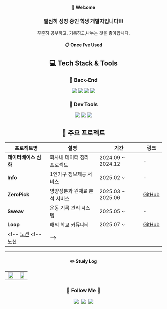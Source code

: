 <div align="center"> 
  
####  :wave: Welcome
###  열심히 성장 중인 학생 개발자입니다!!!
꾸준히 공부하고, 기록하고,나누는 것을 좋아합니다.


<!--<img src="https://github.com/user-attachments/assets/8af67862-9f4d-485b-a0c7-5b866260818c" width="400" height="400"/> -->

  
####  :clipboard: Once I've Used 

## 💻 Tech Stack & Tools
  
### 📌 Back-End
<img src="https://img.shields.io/badge/JAVA-007396?style=for-the-badge&logo=Java&logoColor=white"/>
<img src="https://img.shields.io/badge/Spring Boot-6DB33F?style=for-the-badge&logo=Spring-Boot&logoColor=white"/>
<img src="https://img.shields.io/badge/JPA-59666C?style=for-the-badge&logo=Hibernate&logoColor=white"/>
<img src="https://img.shields.io/badge/MySQL-4479A1?style=for-the-badge&logo=MySQL&logoColor=white"/>

### 🧪 Dev Tools
<img src="https://img.shields.io/badge/Postman-FF6C37?style=for-the-badge&logo=Postman&logoColor=white"/>
<img src="https://img.shields.io/badge/Git-F05032?style=for-the-badge&logo=git&logoColor=white"/>
<img src="https://img.shields.io/badge/IntelliJ IDEA-000000?style=for-the-badge&logo=intellijidea&logoColor=white"/>



## 🚀 주요 프로젝트
| 프로젝트명 | 설명 | 기간 | 링크 |
|------------|------|------|------|
| **데이터베이스 심화** | 회사내 데이터 정리 프로젝트 | 2024.09 ~ 2024.12  | - |
| **Info** | 1인가구 정보제공 서비스 | 2025.02 ~  | - |
| **ZeroPick** | 영양성분과 원재료 분석 서비스 | 2025.03 ~ 2025.06 | [GitHub](https://github.com/capstoneMJU)  <!--[서비스](https://zero-pick-seven.vercel.app/login) /-->
| **Sweav** | 운동 기록 관리 시스템 | 2025.05 ~  | - |
| **Loop** | 해외 학교 커뮤니티 | 2025.07 ~  |  [GitHub](https://github.com/Loop-project)|
<!-- [노션](https://www.notion.so/Sweav-1f0538035ee6808c8f51cd59e9f4278b?source=copy_link) <!-- [노션](https://www.notion.so/1c3538035ee6801aa6e2d67bcbe86cf9) |-->

<!--
## 🚀 주요 프로젝트

---

### 🥗 ZeroPick | 영양성분과 원재료 분석 서비스

사용자가 입력한 식품의 영양성분을 분석하고 대체식을 추천하는 건강 기반 서비스

- **진행 기간**: 2025.03 ~ 2025.06  
- **팀 구성**: 5인 팀 프로젝트  
- **담당 역할**: 백엔드 개발 및 데이터 처리 총괄  
- **주요 기술**: Spring Boot, JPA, MySQL, OpenAPI

#### 🔧 주요 기능
- 공공 API 기반 식품 성분 검색 및 대체식품 추천
- OpenAI API를 활용한 건강 레시피 생성
- 커뮤니티 기능 
- 네이버 뉴스/이미지 API 연동

🔗 [서비스 URL](https://zero-pick-seven.vercel.app/login)  
🔗 [GitHub Repository](https://github.com/capstoneMJU)

---

### 🏋️ Sweav | 운동 기록 관리 시스템

개인의 운동 기록을 손쉽게 저장하고 관리할 수 있는 서비스

- **기술 스택**: Spring Boot, JPA, MySQL, React

#### 🔧 주요 기능
- 근력/유산소 운동 등록, 수정, 삭제
- 세트별 무게/횟수 기반 근력 운동 기록
- 키워드 검색 및 부위 필터링
- 운동 이름 신고 기능 (3회 이상 신고 시 자동 삭제)
- 주간 운동/식단 칼로리 계산 및 달성 현황 제공




---

-->

--- 
#### ✏️ Study Log

<table>
  <tr>
    <td width="50%" align="center">
      <a href="https://github.com/hyun4965">
        <img src="https://github-readme-stats.vercel.app/api/top-langs/?username=hyun4965&layout=donut&show_icons=true&theme=material-palenight&hide_border=true&bg_color=20232a&icon_color=58A6FF&text_color=fff&title_color=58A6FF&count_private=true&exclude_repo=Face-Transfer-Application" width="90%" />
      </a>
    </td>
    <td width="50%" align="center">
      <a href="https://solved.ac/bjh4966/">
        <img src="http://mazassumnida.wtf/api/v2/generate_badge?boj=bjh4966" width="80%" />
      </a>
    </td>
  </tr>
</table>

<!--<a href="https://github.com/hyun4965">
    <img src="https://github-readme-stats.vercel.app/api/top-langs/?username=hyun4965&layout=donut&show_icons=true&theme=material-palenight&hide_border=true&bg_color=20232a&icon_color=58A6FF&text_color=fff&title_color=58A6FF&count_private=true&exclude_repo=Face-Transfer-Application" width=38% />
</a>    
<!-- <a href="https://github.com/hyun4965">
  <img src="https://github-readme-stats.vercel.app/api?username=hyun4965&show_icons=true&theme=material-palenight&hide_border=true&bg_color=20232a&icon_color=58A6FF&text_color=fff&title_color=58A6FF&count_private=true" width=56% />
</a> -->
<!-- <a href="https://github.com/hyun4965">
    <img src="https://github-readme-activity-graph.vercel.app/graph?username=hyun4965&theme=react-dark&bg_color=20232a&hide_border=true&line=58A6FF&color=58A6FF" width=94%/>
</a> -->
<!--
<h3 align="center">백준</h3>

[![Solved.ac Profile](http://mazassumnida.wtf/api/v2/generate_badge?boj=bjh4966)](https://solved.ac/bjh4966/)

-->
<h3 align="center">🌈 Follow Me 🌈</h3>
<p align="center">
  <a href="https://hyun4965.tistory.com/"><img src="https://img.shields.io/badge/Tech%20Blog-11B48A?style=flat-square&logo=Vimeo&logoColor=white&link=https://hyun4965.tistory.com/"/></a>&nbsp;
  <a href="https://www.instagram.com/gohh__h/"><img src="https://img.shields.io/badge/Instagram-E4405F?style=flat-square&logo=Instagram&logoColor=white&link=https://www.instagram.com/gohh__h/"/></a>&nbsp;
  <a href="mailto:seokhyun4965@gmail.com"><img src="https://img.shields.io/badge/Gmail-d14836?style=flat-square&logo=Gmail&logoColor=white&link=kimhyein7110@gmail.com"/></a>
</p>
<br>
<!--<a href="https://hits.seeyoufarm.com"><img src="https://hits.seeyoufarm.com/api/count/incr/badge.svg?url=https%3A%2F%2Fgithub.com%2Fhyun4965&count_bg=%2379C83D&title_bg=%23555555&icon=&icon_color=%23E7E7E7&title=hits&edge_flat=false"/></a>

<br>
<h3 align="center">🌈 Follow Me 🌈</h3>
<p align="center">
  <a href="https://hyun4965.tistory.com/"><img src="https://img.shields.io/badge/Tech%20Blog-11B48A?style=flat-square&logo=Vimeo&logoColor=white&link=https://hyun4965.tistory.com/"/></a>&nbsp;
  <a href="https://www.instagram.com/gohh__h/"><img src="https://img.shields.io/badge/Instagram-E4405F?style=flat-square&logo=Instagram&logoColor=white&link=https://www.instagram.com/gohh__h/"/></a>&nbsp;
  <a href="mailto:seokhyun4965@gmail.com"><img src="https://img.shields.io/badge/Gmail-d14836?style=flat-square&logo=Gmail&logoColor=white&link=kimhyein7110@gmail.com"/></a>
</p>
</div>

